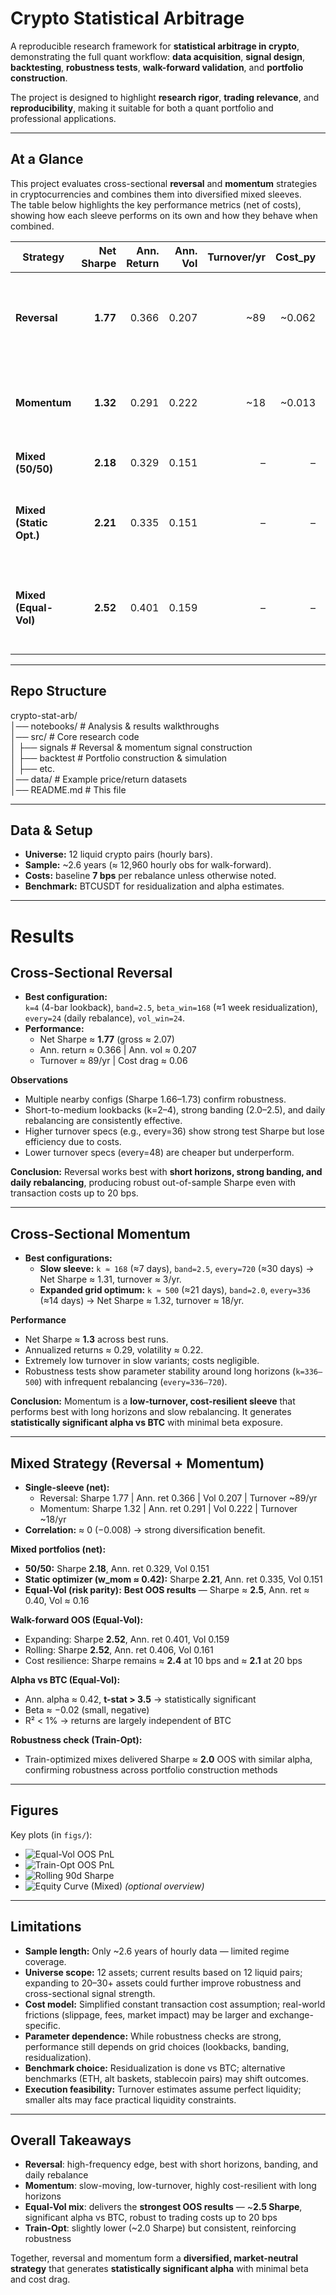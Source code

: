 # Crypto Statistical Arbitrage

A reproducible research framework for **statistical arbitrage in crypto**, demonstrating the full quant workflow: **data acquisition**, **signal design**, **backtesting**, **robustness tests**, **walk-forward validation**, and **portfolio construction**.  

The project is designed to highlight **research rigor**, **trading relevance**, and **reproducibility**, making it suitable for both a quant portfolio and professional applications.

---

## At a Glance

This project evaluates cross-sectional **reversal** and **momentum** strategies in cryptocurrencies and combines them into diversified mixed sleeves.  
The table below highlights the key performance metrics (net of costs), showing how each sleeve performs on its own and how they behave when combined.

| Strategy              | Net Sharpe | Ann. Return | Ann. Vol | Turnover/yr | Cost_py | Notes |
|-----------------------|-----------:|------------:|---------:|------------:|--------:|-------|
| **Reversal**          | **1.77**   | 0.366       | 0.207    | ~89         | ~0.062  | Short lookback (k=2–4), daily rebalance, strong banding |
| **Momentum**          | **1.32**   | 0.291       | 0.222    | ~18         | ~0.013  | Long lookback (k≈336–500), slow rebalancing, low cost |
| **Mixed (50/50)**     | **2.18**   | 0.329       | 0.151    | –           | –       | Simple diversified blend |
| **Mixed (Static Opt.)** | **2.21** | 0.335       | 0.151    | –           | –       | ~42% momentum weight; best in-sample risk-adjusted |
| **Mixed (Equal-Vol)** | **2.52**   | 0.401       | 0.159    | –           | –       | **Best OOS performer**; cost-resilient (Sharpe ≈ 2.1 at 20bps) |

---

## Repo Structure

crypto-stat-arb/  
│── notebooks/ # Analysis & results walkthroughs  
│── src/ # Core research code   
│ ├── signals # Reversal & momentum signal construction  
│ ├── backtest # Portfolio construction & simulation  
│ ├── etc.  
│── data/ # Example price/return datasets  
│── README.md # This file  

---

## Data & Setup

- **Universe:** 12 liquid crypto pairs (hourly bars).  
- **Sample:** ~2.6 years (≈ 12,960 hourly obs for walk-forward).  
- **Costs:** baseline **7 bps** per rebalance unless otherwise noted.  
- **Benchmark:** BTCUSDT for residualization and alpha estimates.

---

# Results

## Cross-Sectional Reversal

- **Best configuration:**  
  `k=4` (4-bar lookback), `band=2.5`, `beta_win=168` (≈1 week residualization),  
  `every=24` (daily rebalance), `vol_win=24`.  
- **Performance:**  
  - Net Sharpe ≈ **1.77** (gross ≈ 2.07)  
  - Ann. return ≈ 0.366 | Ann. vol ≈ 0.207  
  - Turnover ≈ 89/yr | Cost drag ≈ 0.06  

**Observations**
- Multiple nearby configs (Sharpe 1.66–1.73) confirm robustness.  
- Short-to-medium lookbacks (k=2–4), strong banding (2.0–2.5), and daily rebalancing are consistently effective.  
- Higher turnover specs (e.g., every=36) show strong test Sharpe but lose efficiency due to costs.  
- Lower turnover specs (every=48) are cheaper but underperform.  

**Conclusion:** Reversal works best with **short horizons, strong banding, and daily rebalancing**, producing robust out-of-sample Sharpe even with transaction costs up to 20 bps.

---

## Cross-Sectional Momentum

- **Best configurations:**  
  - **Slow sleeve:** `k ≈ 168` (≈7 days), `band=2.5`, `every=720` (≈30 days) → Net Sharpe ≈ 1.31, turnover ≈ 3/yr.  
  - **Expanded grid optimum:** `k ≈ 500` (≈21 days), `band=2.0`, `every=336` (≈14 days) → Net Sharpe ≈ 1.32, turnover ≈ 18/yr.  

**Performance**
- Net Sharpe ≈ **1.3** across best runs.  
- Annualized returns ≈ 0.29, volatility ≈ 0.22.  
- Extremely low turnover in slow variants; costs negligible.  
- Robustness tests show parameter stability around long horizons (`k=336–500`) with infrequent rebalancing (`every=336–720`).  

**Conclusion:** Momentum is a **low-turnover, cost-resilient sleeve** that performs best with long horizons and slow rebalancing. It generates **statistically significant alpha vs BTC** with minimal beta exposure.

---

## Mixed Strategy (Reversal + Momentum)

- **Single-sleeve (net):**  
  - Reversal: Sharpe 1.77 | Ann. ret 0.366 | Vol 0.207 | Turnover ~89/yr  
  - Momentum: Sharpe 1.32 | Ann. ret 0.291 | Vol 0.222 | Turnover ~18/yr  
- **Correlation:** ≈ 0 (−0.008) → strong diversification benefit.  

**Mixed portfolios (net):**
- **50/50:** Sharpe **2.18**, Ann. ret 0.329, Vol 0.151  
- **Static optimizer (w_mom ≈ 0.42):** Sharpe **2.21**, Ann. ret 0.335, Vol 0.151  
- **Equal-Vol (risk parity):** **Best OOS results** — Sharpe ≈ **2.5**, Ann. ret ≈ 0.40, Vol ≈ 0.16  

**Walk-forward OOS (Equal-Vol):**  
- Expanding: Sharpe **2.52**, Ann. ret 0.401, Vol 0.159  
- Rolling:   Sharpe **2.52**, Ann. ret 0.406, Vol 0.161  
- Cost resilience: Sharpe remains ≈ **2.4** at 10 bps and ≈ **2.1** at 20 bps  

**Alpha vs BTC (Equal-Vol):**  
- Ann. alpha ≈ 0.42, **t-stat > 3.5** → statistically significant  
- Beta ≈ −0.02 (small, negative)  
- R² < 1% → returns are largely independent of BTC  

**Robustness check (Train-Opt):**  
- Train-optimized mixes delivered Sharpe ≈ **2.0** OOS with similar alpha, confirming robustness across portfolio construction methods  

---

## Figures

Key plots (in `figs/`):

- ![Equal-Vol OOS PnL](figs/mixed_oos_pnl_equal_vol.png)  
- ![Train-Opt OOS PnL](figs/mixed_oos_pnl_train_opt.png)  
- ![Rolling 90d Sharpe](figs/rolling_sharpe_90d.png)  
- ![Equity Curve (Mixed)](figs/equity_mixed.png) *(optional overview)*  

---

## Limitations

- **Sample length:** Only ~2.6 years of hourly data — limited regime coverage.  
- **Universe scope:** 12 assets; current results based on 12 liquid pairs; expanding to 20–30+ assets could further improve robustness and cross-sectional signal strength.    
- **Cost model:** Simplified constant transaction cost assumption; real-world frictions (slippage, fees, market impact) may be larger and exchange-specific.  
- **Parameter dependence:** While robustness checks are strong, performance still depends on grid choices (lookbacks, banding, residualization).  
- **Benchmark choice:** Residualization is done vs BTC; alternative benchmarks (ETH, alt baskets, stablecoin pairs) may shift outcomes.  
- **Execution feasibility:** Turnover estimates assume perfect liquidity; smaller alts may face practical liquidity constraints.  

---

## Overall Takeaways

- **Reversal**: high-frequency edge, best with short horizons, banding, and daily rebalance  
- **Momentum**: slow-moving, low-turnover, highly cost-resilient with long horizons  
- **Equal-Vol mix**: delivers the **strongest OOS results** — ~**2.5 Sharpe**, significant alpha vs BTC, robust to trading costs up to 20 bps  
- **Train-Opt**: slightly lower (~2.0 Sharpe) but consistent, reinforcing robustness  

Together, reversal and momentum form a **diversified, market-neutral strategy** that generates **statistically significant alpha** with minimal beta and cost drag.  